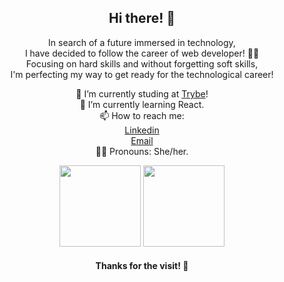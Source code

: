<div align="center"><h2> Hi there! 🥰 </h2>

In search of a future immersed in technology, <br>
I have decided to follow the career of web developer! 👩‍💻 <br>
Focusing on hard skills and without forgetting soft skills, <br>
I'm perfecting my way to get ready for the technological career!

🔭 I’m currently studing at [Trybe](https://www.betrybe.com/)! <br>
🌱 I’m currently learning React. <br>
📫 How to reach me:<br>
[Linkedin](https://www.linkedin.com/in/carolinebenichio/) <br>
[Email](benichiocarol@gmail.com) <br>
🙅‍♀️ Pronouns: She/her.
</div>

<div align="center">
  <img height='130px' src="https://github-readme-stats.vercel.app/api?username=carolbenichio&hide_title=true&show_icons=true&include_all_commits=true&line_height=21&bg_color=0,EC6C6C,FFD479,FFFC79,73FA79&theme=graywhite" />
<img height='130px' src="https://github-readme-stats.vercel.app/api/top-langs/?username=carolbenichio&hide_title=true&layout=compact&bg_color=0,73FA79,73FDFF,D783FF&theme=graywhite" />
</div>

<h4 align="center">Thanks for the visit! 👋</h4>
